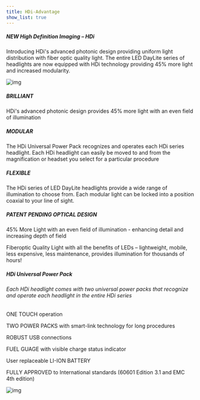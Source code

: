 ```yaml
---
title: HDi-Advantage
show_list: true
---
```


##### NEW High Definition Imaging – HDi

Introducing HDi's advanced photonic design providing uniform light distribution with fiber optic quality light. The entire LED DayLite series of headlights are now equipped with HDi technology providing 45% more light and increased modularity.

![img](https://www.designsforvision.com/DVIimg/ThreeHDIs2PP.jpg)

##### BRILLIANT

HDi's advanced photonic design provides 45% more light with an even field of illumination

##### MODULAR

The HDi Universal Power Pack recognizes and operates each HDi series headlight. Each HDi headlight can easily be moved to and from the magnification or headset you select for a particular procedure

##### FLEXIBLE

The HDi series of LED DayLite headlights provide a wide range of illumination to choose from. Each modular light can be locked into a position coaxial to your line of sight.

##### PATENT PENDING OPTICAL DESIGN

45% More Light with an even field of illumination - enhancing detail and increasing depth of field

Fiberoptic Quality Light with all the benefits of LEDs – lightweight, mobile, less expensive, less maintenance, provides illumination for thousands of hours!

##### HDi Universal Power Pack

###### Each HDi headlight comes with two universal power packs that recognize and operate each headlight in the entire HDi series

ONE TOUCH operation

TWO POWER PACKS with smart-link technology for long procedures

ROBUST USB connections

FUEL GUAGE with visible charge status indicator

User replaceable LI-ION BATTERY

FULLY APPROVED to International standards (60601 Edition 3.1 and EMC 4th edition)

![img](https://www.designsforvision.com/DVIimg/SmartLinkPP.jpg)
